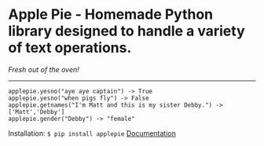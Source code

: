 # Apple Pie - Homemade Python library designed to handle a variety of text operations.
*Fresh out of the oven!*
___

```
applepie.yesno("aye aye captain") -> True
applepie.yesno("when pigs fly") -> False
applepie.getnames("I'm Matt and this is my sister Debby.") -> ['Matt','Debby']
applepie.gender("Debby") -> "female"
```
Installation: ```$ pip install applepie```
[Documentation]()
